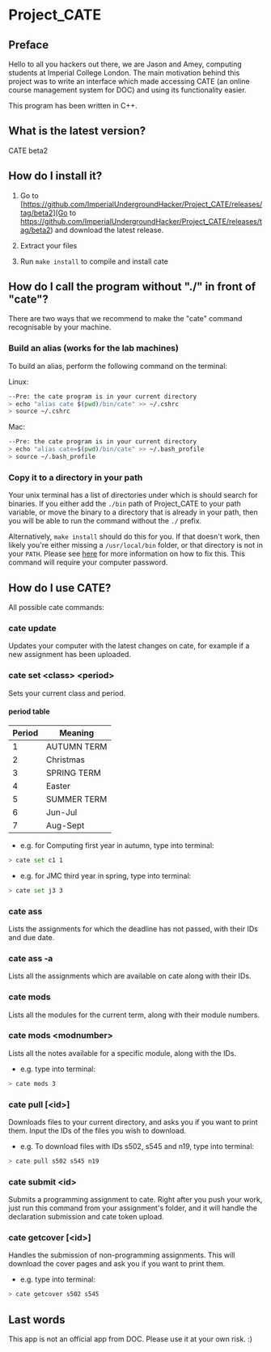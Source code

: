 Project\_CATE
============

## Preface

Hello to all you hackers out there, we are Jason and Amey, computing students at Imperial College London. The main motivation behind this project was to write an interface which made accessing CATE (an online course management system for DOC) and using its functionality easier.

This program has been written in C++.

## What is the latest version?
CATE beta2

## How do I install it?

1. Go to [https://github.com/ImperialUndergroundHacker/Project_CATE/releases/tag/beta2](Go to https://github.com/ImperialUndergroundHacker/Project_CATE/releases/tag/beta2) and download the latest release.

2. Extract your files

3. Run `make install` to compile and install cate

## How do I call the program without "./" in front of "cate"?

There are two ways that we recommend to make the "cate" command recognisable by your machine.

### Build an alias (works for the lab machines)

To build an alias, perform the following command on the terminal:

Linux:
```bash
--Pre: the cate program is in your current directory
> echo "alias cate $(pwd)/bin/cate" >> ~/.cshrc
> source ~/.cshrc
```

Mac:
```bash
--Pre: the cate program is in your current directory
> echo "alias cate=$(pwd)/bin/cate" >> ~/.bash_profile
> source ~/.bash_profile
```

### Copy it to a directory in your path

Your unix terminal has a list of directories under which is should search for binaries. If you
either add the `./bin` path of Project\_CATE to your path variable, or move the binary to a directory
that is already in your path, then you will be able to run the command without the `./` prefix.

Alternatively, `make install` should do this for you. If that doesn't work, then likely you're
either missing a `/usr/local/bin` folder, or that directory is not in your `PATH`. Please see
[here](http://www.linfo.org/path_env_var.html) for more information on how to fix this.
This command will require your computer password.

## How do I use CATE?

All possible cate commands:

### cate update

Updates your computer with the latest changes on cate, for example if a new assignment has been uploaded.

### cate set &lt;class&gt; &lt;period&gt;

Sets your current class and period.

#### period table

| Period | Meaning     |
|--------|-------------|
| 1      | AUTUMN TERM |
| 2      | Christmas   |
| 3      | SPRING TERM |
| 4      | Easter      |
| 5      | SUMMER TERM |
| 6      | Jun-Jul     |
| 7      | Aug-Sept    |

- e.g. for Computing first year in autumn, type into terminal:
```bash
> cate set c1 1
```

- e.g. for JMC third year in spring, type into terminal:
```bash
> cate set j3 3
```

### cate ass
Lists the assignments for which the deadline has not passed, with their IDs and due date.

### cate ass -a
Lists all the assignments which are available on cate along with their IDs.

### cate mods
Lists all the modules for the current term, along with their module numbers.

### cate mods &lt;modnumber&gt;
Lists all the notes available for a specific module, along with the IDs.
- e.g. type into terminal:
```bash
> cate mods 3
```

### cate pull [&lt;id&gt;]
Downloads files to your current directory, and asks you if you want to print them. Input the IDs of the files you wish to download.
- e.g. To download files with IDs s502, s545 and n19, type into terminal:
```bash
> cate pull s502 s545 n19
```

### cate submit &lt;id&gt;
Submits a programming assignment to cate. Right after you push your work, just run this command from your assignment's folder, and it will handle the declaration submission and cate token upload.

### cate getcover [&lt;id&gt;]
Handles the submission of non-programming assignments. This will download the cover pages and ask you if you want to print them.
- e.g. type into terminal:
```bash
> cate getcover s502 s545
```

## Last words

This app is not an official app from DOC.
Please use it at your own risk. :)

